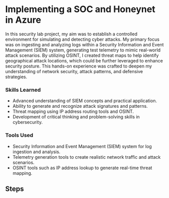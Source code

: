 # Implementing a SOC and Honeynet in Azure

In this security lab project, my aim was to establish a controlled environment for simulating and detecting cyber attacks. My primary focus was on ingesting and analyzing logs within a Security Information and Event Management (SIEM) system, generating test telemetry to mimic real-world attack scenarios. By utilizing OSINT, I created threat maps to help identify geographical attack locations, which could be further leveraged to enhance security posture. This hands-on experience was crafted to deepen my understanding of network security, attack patterns, and defensive strategies.
### Skills Learned

- Advanced understanding of SIEM concepts and practical application.
- Ability to generate and recognize attack signatures and patterns.
- Threat mapping using IP address routing tools and OSINT.
- Development of critical thinking and problem-solving skills in cybersecurity.

### Tools Used

- Security Information and Event Management (SIEM) system for log ingestion and analysis.
- Telemetry generation tools to create realistic network traffic and attack scenarios.
- OSINT tools such as IP address lookup to generate real-time threat mapping.

## Steps
